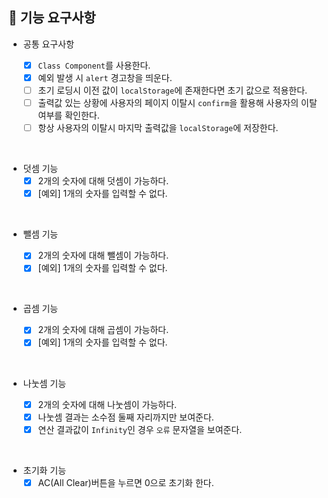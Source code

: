 ## 🎯 기능 요구사항

- 공통 요구사항

  - [x] `Class Component`를 사용한다.
  - [x] 예외 발생 시 `alert` 경고창을 띄운다.
  - [ ] 초기 로딩시 이전 값이 `localStorage`에 존재한다면 초기 값으로 적용한다.
  - [ ] 출력값 있는 상황에 사용자의 페이지 이탈시 `confirm`을 활용해 사용자의 이탈 여부를 확인한다.
  - [ ] 항상 사용자의 이탈시 마지막 출력값을 `localStorage`에 저장한다.

<br>

- 덧셈 기능
  - [x] 2개의 숫자에 대해 덧셈이 가능하다.
  - [x] [예외] 1개의 숫자를 입력할 수 없다.

<br>

- 뺄셈 기능

  - [x] 2개의 숫자에 대해 뺄셈이 가능하다.
  - [x] [예외] 1개의 숫자를 입력할 수 없다.

<br>

- 곱셈 기능

  - [x] 2개의 숫자에 대해 곱셈이 가능하다.
  - [x] [예외] 1개의 숫자를 입력할 수 없다.

<br>

- 나눗셈 기능

  - [x] 2개의 숫자에 대해 나눗셈이 가능하다.
  - [x] 나눗셈 결과는 소수점 둘째 자리까지만 보여준다.
  - [x] 연산 결과값이 `Infinity`인 경우 `오류` 문자열을 보여준다.

<br>

- 초기화 기능
  - [x] AC(All Clear)버튼을 누르면 0으로 초기화 한다.
